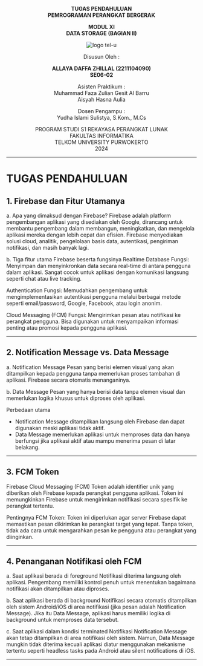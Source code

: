 <div align="center">

**TUGAS PENDAHULUAN**  
**PEMROGRAMAN PERANGKAT BERGERAK**

**MODUL XI**  
**DATA STORAGE (BAGIAN II)**

![logo tel-u](https://github.com/user-attachments/assets/3a44181d-9c92-47f6-8cf0-87755117fd99)

Disusun Oleh :

**ALLAYA DAFFA ZHILLAL (2211104090)**  
**SE06-02**

Asisten Praktikum :  
Muhammad Faza Zulian Gesit Al Barru  
Aisyah Hasna Aulia

Dosen Pengampu :  
Yudha Islami Sulistya, S.Kom., M.Cs

PROGRAM STUDI S1 REKAYASA PERANGKAT LUNAK  
FAKULTAS INFORMATIKA  
TELKOM UNIVERSITY PURWOKERTO  
2024

</div>

---

# TUGAS PENDAHULUAN

**1. Firebase dan Fitur Utamanya**
-
a. Apa yang dimaksud dengan Firebase?
Firebase adalah platform pengembangan aplikasi yang disediakan oleh Google, dirancang untuk membantu pengembang dalam membangun, meningkatkan, dan mengelola aplikasi mereka dengan lebih cepat dan efisien. Firebase menyediakan solusi cloud, analitik, pengelolaan basis data, autentikasi, pengiriman notifikasi, dan masih banyak lagi.

b. Tiga fitur utama Firebase beserta fungsinya
Realtime Database
Fungsi: Menyimpan dan menyinkronkan data secara real-time di antara pengguna dalam aplikasi. Sangat cocok untuk aplikasi dengan komunikasi langsung seperti chat atau live tracking.

Authentication
Fungsi: Memudahkan pengembang untuk mengimplementasikan autentikasi pengguna melalui berbagai metode seperti email/password, Google, Facebook, atau login anonim.

Cloud Messaging (FCM)
Fungsi: Mengirimkan pesan atau notifikasi ke perangkat pengguna. Bisa digunakan untuk menyampaikan informasi penting atau promosi kepada pengguna aplikasi.

---
**2. Notification Message vs. Data Message**
-
a. Notification Message
Pesan yang berisi elemen visual yang akan ditampilkan kepada pengguna tanpa memerlukan proses tambahan di aplikasi. Firebase secara otomatis menanganinya.

b. Data Message
Pesan yang hanya berisi data tanpa elemen visual dan memerlukan logika khusus untuk diproses oleh aplikasi.


Perbedaan utama
- Notification Message ditampilkan langsung oleh Firebase dan dapat digunakan meski aplikasi tidak aktif.
- Data Message memerlukan aplikasi untuk memproses data dan hanya berfungsi jika aplikasi aktif atau mampu menerima pesan di latar belakang.

---
**3. FCM Token**
-
Firebase Cloud Messaging (FCM) Token adalah identifier unik yang diberikan oleh Firebase kepada perangkat pengguna aplikasi. Token ini memungkinkan Firebase untuk mengirimkan notifikasi secara spesifik ke perangkat tertentu.

Pentingnya FCM Token:
Token ini diperlukan agar server Firebase dapat memastikan pesan dikirimkan ke perangkat target yang tepat. Tanpa token, tidak ada cara untuk mengarahkan pesan ke pengguna atau perangkat yang diinginkan.

---
**4. Penanganan Notifikasi oleh FCM**
-  
a. Saat aplikasi berada di foreground
Notifikasi diterima langsung oleh aplikasi. Pengembang memiliki kontrol penuh untuk menentukan bagaimana notifikasi akan ditampilkan atau diproses.

b. Saat aplikasi berada di background
Notifikasi secara otomatis ditampilkan oleh sistem Android/iOS di area notifikasi (jika pesan adalah Notification Message). Jika itu Data Message, aplikasi harus memiliki logika di background untuk memproses data tersebut.

c. Saat aplikasi dalam kondisi terminated
Notifikasi Notification Message akan tetap ditampilkan di area notifikasi oleh sistem. Namun, Data Message mungkin tidak diterima kecuali aplikasi diatur menggunakan mekanisme tertentu seperti headless tasks pada Android atau silent notifications di iOS.
  

---
